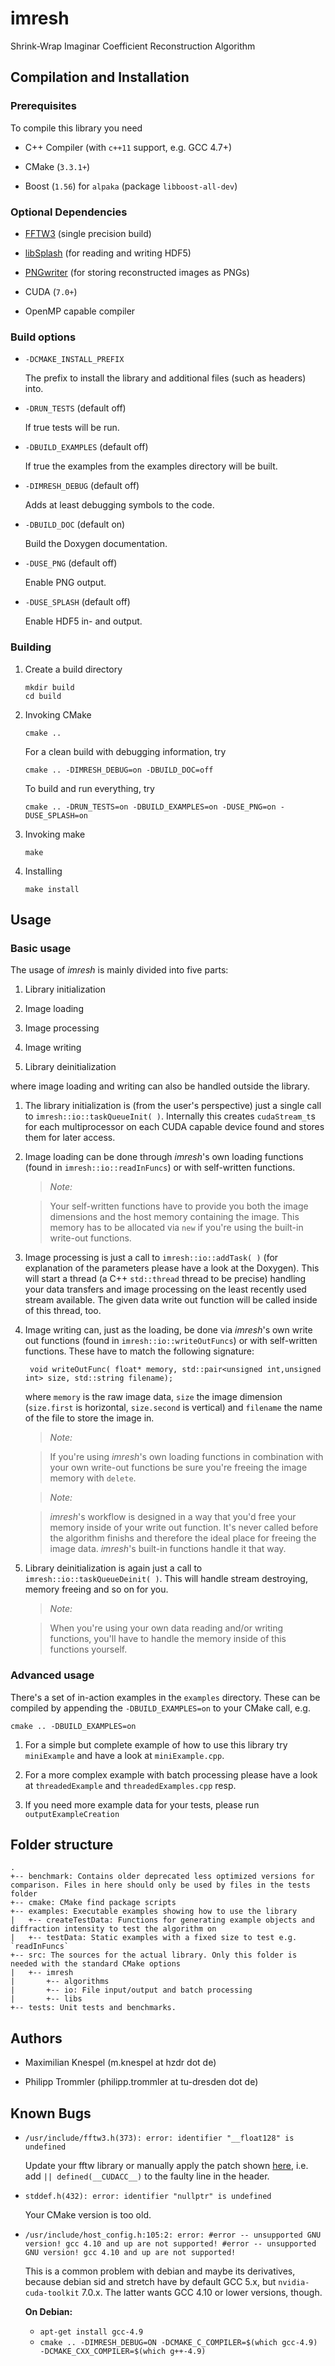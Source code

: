 # imresh

Shrink-Wrap Imaginar Coefficient Reconstruction Algorithm

## Compilation and Installation

### Prerequisites

To compile this library you need

* C++ Compiler (with `c++11` support, e.g. GCC 4.7+)

* CMake (`3.3.1+`)

* Boost (`1.56`) for `alpaka` (package `libboost-all-dev`)

### Optional Dependencies

* [FFTW3](http://www.fftw.org/) (single precision build)

* [libSplash](https://github.com/ComputationalRadiationPhysics/libSplash)
    (for reading and writing HDF5)

* [PNGwriter](https://github.com/pngwriter/pngwriter) (for storing
    reconstructed images as PNGs)

* CUDA (`7.0+`)

* OpenMP capable compiler

### Build options

* `-DCMAKE_INSTALL_PREFIX`

    The prefix to install the library and additional files (such as headers) into.

* `-DRUN_TESTS` (default off)

    If true tests will be run.

* `-DBUILD_EXAMPLES` (default off)

    If true the examples from the examples directory will be built.

* `-DIMRESH_DEBUG` (default off)

    Adds at least debugging symbols to the code.

* `-DBUILD_DOC` (default on)

    Build the Doxygen documentation.

* `-DUSE_PNG` (default off)

    Enable PNG output.

* `-DUSE_SPLASH` (default off)

    Enable HDF5 in- and output.

### Building

1. Create a build directory

       mkdir build
       cd build

2. Invoking CMake

       cmake ..

    For a clean build with debugging information, try

       cmake .. -DIMRESH_DEBUG=on -DBUILD_DOC=off

    To build and run everything, try

       cmake .. -DRUN_TESTS=on -DBUILD_EXAMPLES=on -DUSE_PNG=on -DUSE_SPLASH=on

3. Invoking make

       make

4. Installing

       make install

## Usage

### Basic usage

The usage of _imresh_ is mainly divided into five parts:

1. Library initialization

2. Image loading

3. Image processing

4. Image writing

5. Library deinitialization

where image loading and writing can also be handled outside the library.

1. The library initialization is (from the user's perspective) just a single
    call to `imresh::io::taskQueueInit( )`. Internally this creates
    `cudaStream_t`s for each multiprocessor on each CUDA capable device found
    and stores them for later access.

2. Image loading can be done through _imresh_'s own loading functions (found in
    `imresh::io::readInFuncs`) or with self-written functions.

    > _Note:_

    > Your self-written functions have to provide you both the image dimensions
    > and the host memory containing the image. This memory has to be allocated
    > via `new` if you're using the built-in write-out functions.

3. Image processing is just a call to `imresh::io::addTask( )` (for explanation
    of the parameters please have a look at the Doxygen). This will start a
    thread (a C++ `std::thread` thread to be precise) handling your data
    transfers and image processing on the least recently used stream available.
    The given data write out function will be called inside of this thread, too.

4. Image writing can, just as the loading, be done via _imresh_'s own write out
    functions (found in `imresh::io::writeOutFuncs`) or with self-written
    functions. These have to match the following signature:

        void writeOutFunc( float* memory, std::pair<unsigned int,unsigned int> size, std::string filename);

    where `memory` is the raw image data, `size` the image dimension
    (`size.first` is horizontal, `size.second` is vertical) and `filename` the
    name of the file to store the image in.

    > _Note:_

    > If you're using _imresh_'s own loading functions in combination with your
    > own write-out functions be sure you're freeing the image memory with
    > `delete`.

    > _Note:_

    > _imresh_'s workflow is designed in a way that you'd free your memory inside
    > of your write out function. It's never called before the algorithm finishs
    > and therefore the ideal place for freeing the image data. _imresh_'s
    > built-in functions handle it that way.

5. Library deinitialization is again just a call to `imresh::io::taskQueueDeinit( )`.
    This will handle stream destroying, memory freeing and so on for you.

    > _Note:_

    > When you're using your own data reading and/or writing functions, you'll
    > have to handle the memory inside of this functions yourself.

### Advanced usage

There's a set of in-action examples in the `examples` directory. These can be
compiled by appending the `-DBUILD_EXAMPLES=on` to your CMake call, e.g.

    cmake .. -DBUILD_EXAMPLES=on

1. For a simple but complete example of how to use this library try `miniExample`
    and have a look at `miniExample.cpp`.

2. For a more complex example with batch processing please have a look at
    `threadedExample` and `threadedExamples.cpp` resp.

3. If you need more example data for your tests, please run
    `outputExampleCreation`

## Folder structure

    .
    +-- benchmark: Contains older deprecated less optimized versions for comparison. Files in here should only be used by files in the tests folder
    +-- cmake: CMake find package scripts
    +-- examples: Executable examples showing how to use the library
    |   +-- createTestData: Functions for generating example objects and diffraction intensity to test the algorithm on
    |   +-- testData: Static examples with a fixed size to test e.g. `readInFuncs`
    +-- src: The sources for the actual library. Only this folder is needed with the standard CMake options
    |   +-- imresh
    |       +-- algorithms
    |       +-- io: File input/output and batch processing
    |       +-- libs
    +-- tests: Unit tests and benchmarks.

## Authors

* Maximilian Knespel (m.knespel at hzdr dot de)

* Philipp Trommler (philipp.trommler at tu-dresden dot de)

## Known Bugs

* `/usr/include/fftw3.h(373): error: identifier "__float128" is undefined`

    Update your fftw library or manually apply the patch shown [here](https://github.com/FFTW/fftw3/commit/07ef78dc1b273a40fb4f7db1797d12d3423b1f40),
    i.e. add `|| defined(__CUDACC__)` to the faulty line in the header.

* `stddef.h(432): error: identifier "nullptr" is undefined`

    Your CMake version is too old.

* `/usr/include/host_config.h:105:2: error: #error -- unsupported GNU version! gcc 4.10 and up are not supported! #error -- unsupported GNU version! gcc 4.10 and up are not supported!`

  This is a common problem with debian and maybe its derivatives, because debian sid and stretch have by default GCC 5.x, but `nvidia-cuda-toolkit` 7.0.x. The latter wants GCC 4.10 or lower versions, though.

  **On Debian:**
  - `apt-get install gcc-4.9`
  - `cmake .. -DIMRESH_DEBUG=ON -DCMAKE_C_COMPILER=$(which gcc-4.9) -DCMAKE_CXX_COMPILER=$(which g++-4.9)`
